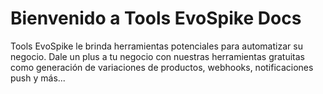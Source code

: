 # Bienvenido a Tools EvoSpike Docs

Tools EvoSpike le brinda herramientas potenciales para automatizar su negocio.
Dale un plus a tu negocio con nuestras herramientas gratuitas como generación de variaciones de productos, webhooks, notificaciones push y más...